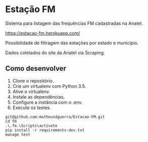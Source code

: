 # Estação FM

Sistema para listagem das frequências FM cadastradas na Anatel.

https://estacao-fm.herokuapp.com/

Possibilidade de filtragem das estações por estado e município.

Dados coletados do site da Anatel via Scraping.

## Como desenvolver

1. Clone o repositório.
2. Crie um virtualenv com Python 3.5.
3. Ative o virtualenv.
4. Instale as dependências.
5. Configure a instância com o .env.
6. Execute os testes.

```console
git@github.com:matheusdguerra/Estacao-FM.git
cd fm
.\.fm.\Scripts\activate
pip install -r requirements-dev.txt
manage test
```

